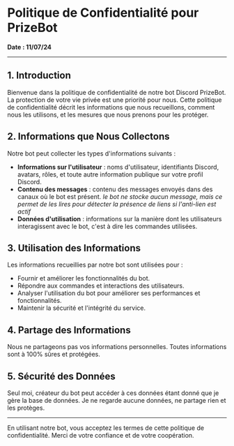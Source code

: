 # Politique de Confidentialité pour PrizeBot

**Date : 11/07/24**

---

## 1. Introduction

Bienvenue dans la politique de confidentialité de notre bot Discord PrizeBot. La protection de votre vie privée est une priorité pour nous. Cette politique de confidentialité décrit les informations que nous recueillons, comment nous les utilisons, et les mesures que nous prenons pour les protéger.

## 2. Informations que Nous Collectons

Notre bot peut collecter les types d'informations suivants :

- **Informations sur l'utilisateur** : noms d'utilisateur, identifiants Discord, avatars, rôles, et toute autre information publique sur votre profil Discord.
- **Contenu des messages** : contenu des messages envoyés dans des canaux où le bot est présent. *le bot ne stocke aucun message, mais ce permet de les lires pour détecter la présence de liens si l'anti-lien est actif*
- **Données d'utilisation** : informations sur la manière dont les utilisateurs interagissent avec le bot, c'est à dire les commandes utilisées.

## 3. Utilisation des Informations

Les informations recueillies par notre bot sont utilisées pour :

- Fournir et améliorer les fonctionnalités du bot.
- Répondre aux commandes et interactions des utilisateurs.
- Analyser l'utilisation du bot pour améliorer ses performances et fonctionnalités.
- Maintenir la sécurité et l'intégrité du service.

## 4. Partage des Informations

Nous ne partageons pas vos informations personnelles. Toutes informations sont à 100% sûres et protégées.

## 5. Sécurité des Données

Seul moi, créateur du bot peut accéder à ces données étant donné que je gère la base de données. Je ne regarde aucune données, ne partage rien et les protèges.

---

En utilisant notre bot, vous acceptez les termes de cette politique de confidentialité. Merci de votre confiance et de votre coopération.

